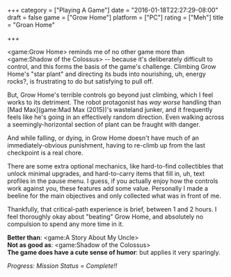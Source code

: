 +++
category = ["Playing A Game"]
date = "2016-01-18T22:27:29-08:00"
draft = false
game = ["Grow Home"]
platform = ["PC"]
rating = ["Meh"]
title = "Groan Home"

+++

<game:Grow Home> reminds me of no other game more than <game:Shadow of the Colossus> -- because it's deliberately difficult to control, and this forms the basis of the game's challenge.  Climbing Grow Home's "star plant" and directing its buds into nourishing, uh, energy rocks?, is frustrating to do but satisfying to pull off.

But, Grow Home's terrible controls go beyond just climbing, which I feel works to its detriment.  The robot protagonist has <i>way worse</i> handling than [Mad Max](game:Mad Max (2015))'s wasteland junker, and it frequently feels like he's going in an effectively random direction.  Even walking across a seemingly-horizontal section of plant can be fraught with danger.

And while falling, or dying, in Grow Home doesn't have much of an immediately-obvious punishment, having to re-climb up from the last checkpoint is a real chore.

There are some extra optional mechanics, like hard-to-find collectibles that unlock minimal upgrades, and hard-to-carry items that fill in, uh, text profiles in the pause menu.  I guess, if you actually enjoy how the controls work against you, these features add some value.  Personally I made a beeline for the main objectives and only collected what was in front of me.

Thankfully, that critical-path experience is brief, between 1 and 2 hours.  I feel thoroughly okay about "beating" Grow Home, and absolutely no compulsion to spend any more time in it.

<b>Better than</b>: <game:A Story About My Uncle>  
<b>Not as good as</b>: <game:Shadow of the Colossus>  
<b>The game does have a cute sense of humor</b>: but applies it very sparingly.

<i>Progress: Mission Status = Complete!!</i>
